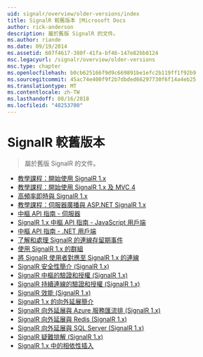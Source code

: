 ```yaml
---
uid: signalr/overview/older-versions/index
title: SignalR 較舊版本 |Microsoft Docs
author: rick-anderson
description: 屬於舊版 SignalR 的文件。
ms.author: riande
ms.date: 09/19/2014
ms.assetid: 607f4617-380f-41fa-bf46-147e82bb8124
msc.legacyurl: /signalr/overview/older-versions
msc.type: chapter
ms.openlocfilehash: b0cb625166f9d9c669891be1efc2b119ff1f92b9
ms.sourcegitcommit: 45ac74e400f9f2b7dbded66297730f6f14a4eb25
ms.translationtype: MT
ms.contentlocale: zh-TW
ms.lasthandoff: 08/16/2018
ms.locfileid: "48253700"
---
```

<a name="signalr-older-versions"></a>SignalR 較舊版本
====================
> 屬於舊版 SignalR 的文件。


- [教學課程：開始使用 SignalR 1.x](tutorial-getting-started-with-signalr.md)
- [教學課程：開始使用 SignalR 1.x 及 MVC 4](tutorial-getting-started-with-signalr-and-mvc-4.md)
- [高頻率即時與 SignalR 1.x](tutorial-high-frequency-realtime-with-signalr.md)
- [教學課程：伺服器廣播與 ASP.NET SignalR 1.x](tutorial-server-broadcast-with-aspnet-signalr.md)
- [中樞 API 指南 - 伺服器](signalr-1x-hubs-api-guide-server.md)
- [SignalR 1.x 中樞 API 指南 - JavaScript 用戶端](signalr-1x-hubs-api-guide-javascript-client.md)
- [中樞 API 指南 - .NET 用戶端](signalr-1x-hubs-api-guide-net-client.md)
- [了解和處理 SignalR 的連線存留期事件](handling-connection-lifetime-events.md)
- [使用 SignalR 1.x 的群組](working-with-groups.md)
- [將 SignalR 使用者對應至 SignalR 1.x 的連線](mapping-users-to-connections.md)
- [SignalR 安全性簡介 (SignalR 1.x)](introduction-to-security.md)
- [SignalR 中樞的驗證和授權 (SignalR 1.x)](hub-authorization.md)
- [SignalR 持續連線的驗證和授權 (SignalR 1.x)](persistent-connection-authorization.md)
- [SignalR 效能 (SignalR 1.x)](signalr-performance.md)
- [SignalR 1.x 的向外延展簡介](scaleout-in-signalr.md)
- [SignalR 向外延展與 Azure 服務匯流排 (SignalR 1.x)](scaleout-with-windows-azure-service-bus.md)
- [SignalR 向外延展與 Redis (SignalR 1.x)](scaleout-with-redis.md)
- [SignalR 向外延展與 SQL Server (SignalR 1.x)](scaleout-with-sql-server.md)
- [SignalR 疑難排解 (SignalR 1.x)](troubleshooting.md)
- [SignalR 1.x 中的相依性插入](dependency-injection.md)
